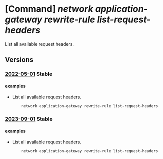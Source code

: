 # [Command] _network application-gateway rewrite-rule list-request-headers_

List all available request headers.

## Versions

### [2022-05-01](/Resources/mgmt-plane/L3N1YnNjcmlwdGlvbnMve30vcHJvdmlkZXJzL21pY3Jvc29mdC5uZXR3b3JrL2FwcGxpY2F0aW9uZ2F0ZXdheWF2YWlsYWJsZXJlcXVlc3RoZWFkZXJz/2022-05-01.xml) **Stable**

<!-- mgmt-plane /subscriptions/{}/providers/microsoft.network/applicationgatewayavailablerequestheaders 2022-05-01 -->

#### examples

- List all available request headers.
    ```bash
        network application-gateway rewrite-rule list-request-headers
    ```

### [2023-09-01](/Resources/mgmt-plane/L3N1YnNjcmlwdGlvbnMve30vcHJvdmlkZXJzL21pY3Jvc29mdC5uZXR3b3JrL2FwcGxpY2F0aW9uZ2F0ZXdheWF2YWlsYWJsZXJlcXVlc3RoZWFkZXJz/2023-09-01.xml) **Stable**

<!-- mgmt-plane /subscriptions/{}/providers/microsoft.network/applicationgatewayavailablerequestheaders 2023-09-01 -->

#### examples

- List all available request headers.
    ```bash
        network application-gateway rewrite-rule list-request-headers
    ```
